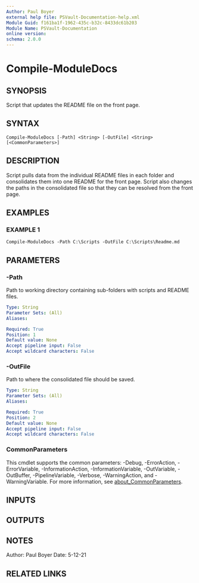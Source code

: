 ```yaml
---
Author: Paul Boyer
external help file: PSVault-Documentation-help.xml
Module Guid: f161ba1f-1962-435c-b32c-8433dc61b203
Module Name: PSVault-Documentation
online version:
schema: 2.0.0
---
```


# Compile-ModuleDocs

## SYNOPSIS
Script that updates the README file on the front page.

## SYNTAX

```
Compile-ModuleDocs [-Path] <String> [-OutFile] <String> [<CommonParameters>]
```

## DESCRIPTION
Script pulls data from the individual README files in each folder and consolidates them into one README for the front page.
Script
also changes the paths in the consolidated file so that they can be resolved from the front page.

## EXAMPLES

### EXAMPLE 1
```
Compile-ModuleDocs -Path C:\Scripts -OutFile C:\Scripts\Readme.md
```

## PARAMETERS

### -Path
Path to working directory containing sub-folders with scripts and README files.

```yaml
Type: String
Parameter Sets: (All)
Aliases:

Required: True
Position: 1
Default value: None
Accept pipeline input: False
Accept wildcard characters: False
```

### -OutFile
Path to where the consolidated file should be saved.

```yaml
Type: String
Parameter Sets: (All)
Aliases:

Required: True
Position: 2
Default value: None
Accept pipeline input: False
Accept wildcard characters: False
```

### CommonParameters
This cmdlet supports the common parameters: -Debug, -ErrorAction, -ErrorVariable, -InformationAction, -InformationVariable, -OutVariable, -OutBuffer, -PipelineVariable, -Verbose, -WarningAction, and -WarningVariable. For more information, see [about_CommonParameters](http://go.microsoft.com/fwlink/?LinkID=113216).

## INPUTS

## OUTPUTS

## NOTES
Author: Paul Boyer
Date: 5-12-21

## RELATED LINKS
